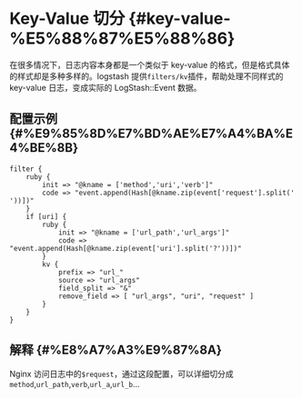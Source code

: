 # Key-Value 切分 {#key-value-%E5%88%87%E5%88%86}

在很多情况下，日志内容本身都是一个类似于 key-value 的格式，但是格式具体的样式却是多种多样的。logstash 提供`filters/kv`插件，帮助处理不同样式的 key-value 日志，变成实际的 LogStash::Event 数据。

## 配置示例 {#%E9%85%8D%E7%BD%AE%E7%A4%BA%E4%BE%8B}

```
filter {
    ruby {
        init => "@kname = ['method','uri','verb']"
        code => "event.append(Hash[@kname.zip(event['request'].split(' '))])"
    }
    if [uri] {
        ruby {
            init => "@kname = ['url_path','url_args']"
            code => "event.append(Hash[@kname.zip(event['uri'].split('?'))])"
        }
        kv {
            prefix => "url_"
            source => "url_args"
            field_split => "&"
            remove_field => [ "url_args", "uri", "request" ]
        }
    }
}

```

## 解释 {#%E8%A7%A3%E9%87%8A}

Nginx 访问日志中的`$request`，通过这段配置，可以详细切分成`method`,`url_path`,`verb`,`url_a`,`url_b`...


